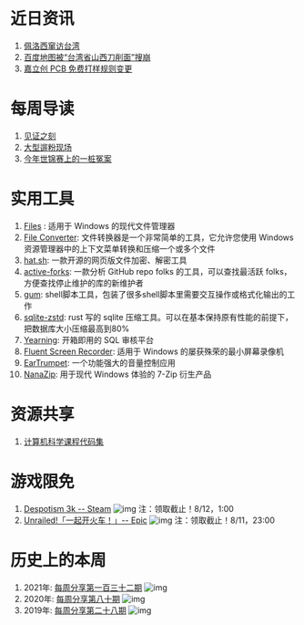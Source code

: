 # 近日资讯

1. [佩洛西窜访台湾](http://www.news.cn/world/2022-08/06/c_1128893882.htm)
2. [百度地图被“台湾省山西刀削面”搜崩](https://www.163.com/dy/article/HE35MFJ205148Q66.html)
3. [嘉立创 PCB 免费打样规则变更](https://mp.weixin.qq.com/s/Zs9AQ7eiQZYYRVVe2yeFMQ)

# 每周导读

1. [见证之刻](https://mp.weixin.qq.com/s/WU5gyPk7bfGxIP7mvj2YmA)
2. [大型遛粉现场](https://mp.weixin.qq.com/s/5dQ6t5N1587X2PzWt2qpFQ)
3. [今年世锦赛上的一桩冤案](https://mp.weixin.qq.com/s/XmnB9o3keGy0PWPh8S6lmg)

# 实用工具

1. [Files](https://github.com/files-community/Files) : 适用于 Windows 的现代文件管理器
2. [File Converter](https://github.com/Tichau/FileConverter): 文件转换器是一个非常简单的工具，它允许您使用 Windows 资源管理器中的上下文菜单转换和压缩一个或多个文件
3. [hat.sh](https://github.com/sh-dv/hat.sh): 一款开源的网页版文件加密、解密工具
4. [active-forks](https://github.com/techgaun/active-forks): 一款分析 GitHub repo folks 的工具，可以查找最活跃 folks，方便查找停止维护的库的新维护者
5. [gum](https://github.com/charmbracelet/gum): shell脚本工具，包装了很多shell脚本里需要交互操作或格式化输出的工作
6. [sqlite-zstd](https://github.com/phiresky/sqlite-zstd): rust 写的 sqlite 压缩工具。可以在基本保持原有性能的前提下，把数据库大小压缩最高到80%
7. [Yearning](https://github.com/cookieY/Yearning): 开箱即用的 SQL 审核平台
8. [Fluent Screen Recorder](https://github.com/MarcAnt01/Fluent-Screen-Recorder): 适用于 Windows 的屡获殊荣的最小屏幕录像机
9. [EarTrumpet](https://github.com/File-New-Project/EarTrumpet): 一个功能强大的音量控制应用
10. [NanaZip](https://github.com/M2Team/NanaZip): 用于现代 Windows 体验的 7-Zip 衍生产品

# 资源共享

1. [计算机科学课程代码集](https://github.com/Vucko95/Computer-Science-Notes-Only-Source-Code-)

# 游戏限免

1. [Despotism 3k -- Steam](https://store.steampowered.com/app/699920/Despotism_3k/)
![img](http://mmbiz.qpic.cn/sz_mmbiz_png/pDARXZuibAKSJCx7AsJibYyTuNroicPdvHic5RlsqVjxmcxa9eCibPkiciawOCbWgPzay1GrC9LgZia7yicU5aK0ZGZmt8A/0?wx_fmt=png)
注：领取截止！8/12，1:00
2. [Unrailed!「一起开火车！」-- Epic](https://store.epicgames.com/p/unrailed-e19729)
![img](http://mmbiz.qpic.cn/sz_mmbiz_png/pDARXZuibAKSJCx7AsJibYyTuNroicPdvHicIXhx0Gg5K3hnicVpmnZCm05icyeOS475APZ0S5LzQY4JUAX4LAwibeYaA/0?wx_fmt=png)
注：领取截止！8/11，23:00

# 历史上的本周

1. 2021年: [每周分享第一百三十二期](https://mp.weixin.qq.com/s/90UYbGkon9RA50gdVThyUw)
![img](https://mmbiz.qpic.cn/sz_mmbiz_jpg/pDARXZuibAKRnJU4icrnloj8gffn1YxRicsicXbuXrZdv61k4XUib3PDia7LaegavZsrSBiaOS2FPcQenSQLtphjbBjdA/640?wx_fmt=jpeg&wxfrom=5&wx_lazy=1&wx_co=1)
2. 2020年: [每周分享第八十期](https://mp.weixin.qq.com/s/pT9g3eIQcS_usMtPqlFySA)
![img](https://mmbiz.qpic.cn/sz_mmbiz_jpg/pDARXZuibAKTmBYcqRdHyVkr4qwDe8j8zTICjKNWkaGBststjctOrAjLWCJW483Kv03v8bBwBw28TChlfp5E52g/640?wx_fmt=jpeg&wxfrom=5&wx_lazy=1&wx_co=1)
3. 2019年: [每周分享第二十八期](https://mp.weixin.qq.com/s/OVpvnx27MYQF56xCjrs-jg)
![img](https://mmbiz.qpic.cn/mmbiz_jpg/pDARXZuibAKQ4JQrRlgtqL3EibbKunHmjvxrPsPfONWJzc86BTJ6vBILyQvsibqkwGe7icT8lRjeBKgpoL9MiaAZ7WA/640?wx_fmt=jpeg&wxfrom=5&wx_lazy=1&wx_co=1)
